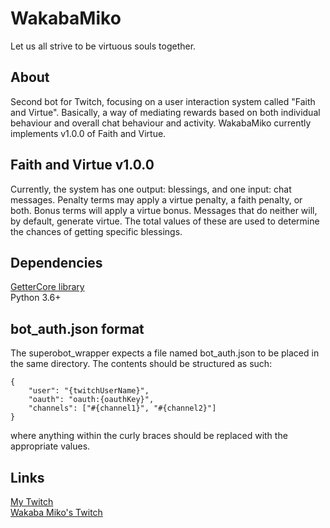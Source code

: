 # WakabaMiko
Let us all strive to be virtuous souls together.

## About
Second bot for Twitch, focusing on a user interaction system called "Faith and 
Virtue". Basically, a way of mediating rewards based on both individual behaviour and overall chat behaviour and activity. WakabaMiko currently implements v1.0.0 of Faith and Virtue.

## Faith and Virtue v1.0.0
Currently, the system has one output: blessings, and one input: chat messages. Penalty terms may apply a virtue penalty, a faith penalty, or both. Bonus terms will apply a virtue bonus. Messages that do neither will, by default, generate virtue. The total values of these are used to determine the chances of getting specific blessings.

## Dependencies
[GetterCore library](https://github.com/sym-okami/GetterCore)\
Python 3.6+

## bot_auth.json format
The superobot_wrapper expects a file named bot_auth.json to be placed in the 
same directory. The contents should be structured as such:
```
{
    "user": "{twitchUserName}",
    "oauth": "oauth:{oauthKey}",
    "channels": ["#{channel1}", "#{channel2}"]
}
```
where anything within the curly braces should be replaced with the appropriate 
values.

## Links
[My Twitch](https://www.twitch.tv/symulacra)\
[Wakaba Miko's Twitch](https://www.twitch.tv/wakaba_miko)